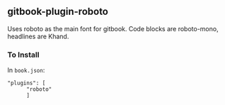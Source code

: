 ## gitbook-plugin-roboto
Uses roboto as the main font for gitbook. Code blocks are roboto-mono, headlines are Khand.

### To Install

In `book.json`:

```
"plugins": [
      "roboto"
      ]
```

